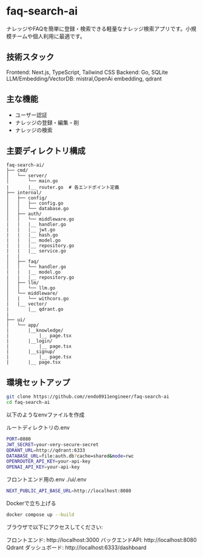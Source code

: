# faq-search-ai

ナレッジやFAQを簡単に登録・検索できる軽量なナレッジ検索アプリです。小規模チームや個人利用に最適です。

## 技術スタック
Frontend: Next.js, TypeScript, Tailwind CSS
Backend: Go, SQLite
LLM/Embedding/VectorDB: mistral,OpenAi embedding, qdrant

## 主な機能
- ユーザー認証
- ナレッジの登録・編集・削
- ナレッジの検索

## 主要ディレクトリ構成
```text
faq-search-ai/
├── cmd/
│   └── server/           
│       └── main.go
|       |__ router.go  # 各エンドポイント定義
├── internal/
│   ├── config/             
│   │   ├── config.go
│   │   └── database.go
│   ├── auth/            
│   │   └── middleware.go
|   |   |__ handler.go
|   |   |__ jwt.go
|   |   |__ hash.go
|   |   |__ model.go
|   |   |__ repository.go
|   |   |__ service.go
|   |  
│   ├── faq/      
│   │   └── handler.go
|   |   |__ model.go
|   |   |__ repository.go
│   ├── llm/            
│   │   └── llm.go
│   └── middleware/           
│   |   └── withcors.go
|   |__ vector/
|       |__ qdrant.go
|
├── ui/                   
│   └── app/
|       |__knowledge/
|           |__ page.tsx
|       |__login/
|           |__ page.tsx
|       |__signup/
|           |__ page.tsx
|       |__ page.tsx 
```

## 環境セットアップ
``` bash
git clone https://github.com//endo0911engineer/faq-search-ai
cd faq-search-ai
```
以下のようなenvファイルを作成

ルートディレクトリの.env
``` bash
PORT=8080
JWT_SECRET=your-very-secure-secret
QDRANT_URL=http://qdrant:6333
DATABASE_URL=file:auth.db?cache=shared&mode=rwc
OPENROUTER_API_KEY=your-api-key
OPENAI_API_KEY=your-api-key
```
フロントエンド用の.env 
./ui/.env
```bash
NEXT_PUBLIC_API_BASE_URL=http://localhost:8080
```

Dockerで立ち上げる
```bash
docker compose up --build
```
ブラウザで以下にアクセスしてください:

フロントエンド: http://localhost:3000
バックエンドAPI: http://localhost:8080
Qdrant ダッシュボード: http://localhost:6333/dashboard




